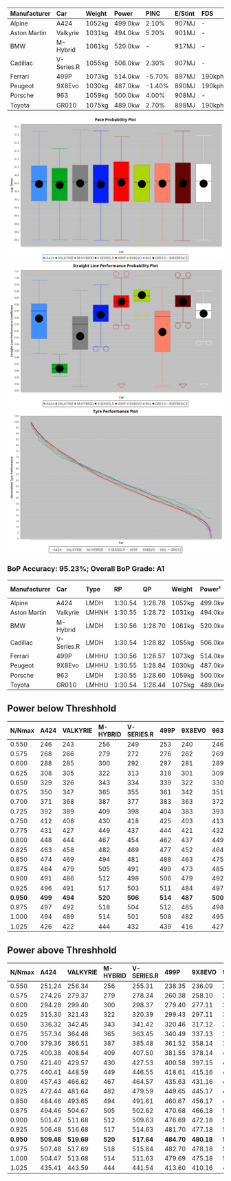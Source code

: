 | Manufacturer | Car        | Weight | Power   | PINC    | E/Stint | FDS     |
|:-|:-|:-|:-|:-|:-|:-|
| Alpine       | A424       | 1052kg | 499.0kw | 2.10%   | 907MJ   |    -    |
| Aston Martin | Valkyrie   | 1031kg | 494.0kw | 5.20%   | 901MJ   |    -    |
| BMW          | M-Hybrid   | 1061kg | 520.0kw |    -    | 917MJ   |    -    |
| Cadillac     | V-Series.R | 1055kg | 506.0kw | 2.30%   | 907MJ   |    -    |
| Ferrari      | 499P       | 1073kg | 514.0kw | -5.70%  | 897MJ   | 190kph  |
| Peugeot      | 9X8Evo     | 1030kg | 487.0kw | -1.40%  | 890MJ   | 190kph  |
| Porsche      | 963        | 1059kg | 500.0kw | 4.00%   | 908MJ   |    -    |
| Toyota       | GR010      | 1075kg | 489.0kw | 2.70%   | 898MJ   | 190kph  |

![PACECHART](./IMG/AUTO.png)
![STRAIGHTLINEPERFORMANCECHART](./IMG/AUTO_sp.png)
![TYREPERFORMANCECHART](./IMG/AUTO_tw.png)

### BoP Accuracy: 95.23%; Overall BoP Grade: A1
| Manufacturer | Car        | Type  | RP      | QP      | Weight | Power¹  | Threshhold | PINC    | Power²   | E/Stint | AVG Vmax  | FDS     | RDLC | L/Stint | BOP-Grade | Model Accuracy | Model Points | Match%  | SimDiff |
|:-|:-|:-|:-|:-|:-|:-|:-|:-|:-|:-|:-|:-|:-|:-|:-|:-|:-|:-|:-|
| Alpine       | A424       | LMDH  | 1:30.54 | 1:28.78 | 1052kg | 499.0kw | 250.0kph   | 2.10%   | 509.50kw |  907MJ  | 312.30kph |    -    | 1.01 | 40      | ~A1       | 99.58%         | 1429         | 99.24%  | +0.15   |
| Aston Martin | Valkyrie   | LMHNH | 1:30.55 | 1:28.72 | 1031kg | 494.0kw | 250.0kph   | 5.20%   | 519.70kw |  901MJ  | 301.32kph |    -    | 1.06 | 40      | +C2       | 100.00%        | 247          | 72.68%  | #       |
| BMW          | M-Hybrid   | LMDH  | 1:30.56 | 1:28.70 | 1061kg | 520.0kw | 250.0kph   |    -    | 520.00kw |  917MJ  | 308.73kph |    -    | 1.02 | 40      | ~A1       | 99.97%         | 2912         | 100.00% | +0.13   |
| Cadillac     | V-Series.R | LMDH  | 1:30.54 | 1:28.82 | 1055kg | 506.0kw | 250.0kph   | 2.30%   | 517.60kw |  907MJ  | 312.30kph |    -    | 1.02 | 40      | +A2       | 99.49%         | 5225         | 94.97%  | +0.20   |
| Ferrari      | 499P       | LMHHU | 1:30.56 | 1:28.57 | 1073kg | 514.0kw | 250.0kph   | -5.70%  | 484.70kw |  897MJ  | 312.29kph | 190kph  | 1.02 | 40      | ~A1       | 100.00%        | 5378         | 99.39%  | +0.77   |
| Peugeot      | 9X8Evo     | LMHHU | 1:30.55 | 1:28.84 | 1030kg | 487.0kw | 250.0kph   | -1.40%  | 480.20kw |  890MJ  | 315.99kph | 190kph  | 1.02 | 40      | ~A1       | 100.00%        | 1459         | 95.55%  | +0.47   |
| Porsche      | 963        | LMDH  | 1:30.55 | 1:28.60 | 1059kg | 500.0kw | 250.0kph   | 4.00%   | 520.00kw |  908MJ  | 309.47kph |    -    | 1.02 | 40      | ~A1       | 99.92%         | 14207        | 100.00% | +0.16   |
| Toyota       | GR010      | LMHHU | 1:30.54 | 1:28.44 | 1075kg | 489.0kw | 250.0kph   | 2.70%   | 502.20kw |  898MJ  | 312.40kph | 190kph  | 1.02 | 40      | ~A1       | 99.86%         | 4280         | 100.00% | +0.22   |

## Power below Threshhold
| N/Nmax    | A424    | VALKYRIE | M-HYBRID | V-SERIES.R | 499P    | 9X8EVO  | 963     | GR010   |
|:-|:-|:-|:-|:-|:-|:-|:-|:-|
|  0.550    |  246    |  243     |  256     |  249       |  253    |  240    |  246    |  241    |
|  0.575    |  268    |  266     |  279     |  272       |  276    |  262    |  269    |  263    |
|  0.600    |  288    |  285     |  300     |  292       |  297    |  281    |  289    |  282    |
|  0.625    |  308    |  305     |  322     |  313       |  318    |  301    |  309    |  302    |
|  0.650    |  329    |  326     |  343     |  334       |  339    |  322    |  330    |  323    |
|  0.675    |  350    |  347     |  365     |  355       |  361    |  342    |  351    |  343    |
|  0.700    |  371    |  368     |  387     |  377       |  383    |  363    |  372    |  364    |
|  0.725    |  392    |  389     |  409     |  398       |  404    |  383    |  393    |  385    |
|  0.750    |  412    |  408     |  430     |  418       |  425    |  403    |  413    |  404    |
|  0.775    |  431    |  427     |  449     |  437       |  444    |  421    |  432    |  423    |
|  0.800    |  448    |  444     |  467     |  454       |  462    |  437    |  449    |  439    |
|  0.825    |  463    |  458     |  482     |  469       |  477    |  452    |  464    |  454    |
|  0.850    |  474    |  469     |  494     |  481       |  488    |  463    |  475    |  465    |
|  0.875    |  484    |  479     |  505     |  491       |  499    |  473    |  485    |  475    |
|  0.900    |  491    |  486     |  512     |  498       |  506    |  479    |  492    |  481    |
|  0.925    |  496    |  491     |  517     |  503       |  511    |  484    |  497    |  486    |
| **0.950** | **499** | **494**  | **520**  | **506**    | **514** | **487** | **500** | **489** |
|  0.975    |  497    |  492     |  518     |  504       |  512    |  485    |  498    |  487    |
|  1.000    |  494    |  489     |  514     |  501       |  508    |  482    |  495    |  484    |
|  1.025    |  426    |  422     |  444     |  432       |  439    |  416    |  427    |  418    |

## Power above Threshhold
| N/Nmax    | A424       | VALKYRIE   | M-HYBRID | V-SERIES.R | 499P       | 9X8EVO     | 963     | GR010      |
|:-|:-|:-|:-|:-|:-|:-|:-|:-|
|  0.550    |  251.24    |  256.34    |  256     |  255.31    |  238.35    |  236.09    |  256    |  247.10    |
|  0.575    |  274.26    |  279.37    |  279     |  278.34    |  260.38    |  258.10    |  279    |  270.11    |
|  0.600    |  294.28    |  299.40    |  300     |  298.37    |  279.40    |  277.11    |  300    |  290.12    |
|  0.625    |  315.30    |  321.43    |  322     |  320.39    |  299.43    |  297.11    |  322    |  310.13    |
|  0.650    |  336.32    |  342.45    |  343     |  341.42    |  320.46    |  317.12    |  343    |  331.13    |
|  0.675    |  357.34    |  364.48    |  365     |  363.45    |  340.49    |  337.13    |  365    |  352.14    |
|  0.700    |  379.36    |  386.51    |  387     |  385.48    |  361.52    |  358.14    |  387    |  374.15    |
|  0.725    |  400.38    |  408.54    |  409     |  407.50    |  381.55    |  378.14    |  409    |  395.16    |
|  0.750    |  421.40    |  429.57    |  430     |  427.53    |  400.58    |  397.15    |  430    |  415.17    |
|  0.775    |  440.41    |  448.59    |  449     |  446.55    |  418.61    |  415.16    |  449    |  434.18    |
|  0.800    |  457.43    |  466.62    |  467     |  464.57    |  435.63    |  431.16    |  467    |  451.18    |
|  0.825    |  472.44    |  481.64    |  482     |  479.59    |  449.65    |  445.17    |  482    |  466.19    |
|  0.850    |  484.46    |  493.65    |  494     |  491.61    |  460.67    |  456.17    |  494    |  477.19    |
|  0.875    |  494.46    |  504.67    |  505     |  502.62    |  470.68    |  466.18    |  505    |  487.20    |
|  0.900    |  501.47    |  511.68    |  512     |  509.63    |  476.69    |  472.18    |  512    |  494.20    |
|  0.925    |  506.48    |  516.68    |  517     |  514.63    |  481.70    |  477.18    |  517    |  499.20    |
| **0.950** | **509.48** | **519.69** | **520**  | **517.64** | **484.70** | **480.18** | **520** | **502.20** |
|  0.975    |  507.48    |  517.69    |  518     |  515.64    |  482.70    |  478.18    |  518    |  500.20    |
|  1.000    |  504.47    |  513.68    |  514     |  511.63    |  479.69    |  475.18    |  514    |  497.20    |
|  1.025    |  435.41    |  443.59    |  444     |  441.54    |  413.60    |  410.16    |  444    |  429.17    |
